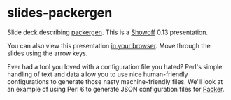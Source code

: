 # slides-packergen

Slide deck describing [packergen](https://github.com/mkheironimus/packergen).
This is a [Showoff](https://github.com/puppetlabs/showoff) 0.13 presentation.

You can also view this presentation [in your
browser](https://mkheironimus.github.io/slides-packergen/). Move through the
slides using the arrow keys.

Ever had a tool you loved with a configuration file you hated? Perl's simple
handling of text and data allow you to use nice human-friendly configurations
to generate those nasty machine-friendly files. We'll look at an example of
using Perl 6 to generate JSON configuration files for
[Packer](http://packer.io/).

